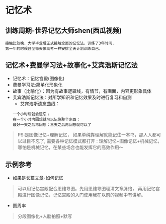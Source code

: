 # 记忆术

## 训练周期-世界记忆大师shen(西瓜视频)
```
接触比较晚，大学毕业后正式接触全面的记忆法，训练了3年时间，
第一年的时候甚至每天像高考一样安排全天计划训练自己。
```

## 记忆术+费曼学习法+故事化+艾宾浩斯记忆法
- 记忆术：记忆宫殿(图像化)
- 费曼学习法:简单化形象化
- 故事（比喻化）：因为有故事逻辑线，有情节，有画面，内容更形象具体
- 艾宾浩斯记忆法：对所学知识和记忆效果及时进行复习和自测
    - 艾宾浩斯遗忘曲线：
    ```
    一个小时后就会遗忘；
    在一个小时内回想就可以记住那个东西；
    最好一天之后再回想；三天之后再回想就可以了
    ```
> PS:是图像记忆+理解记忆，
>如果单纯靠理解就能记住一本书，那人人都可以过目不忘了,
>需要各种记忆模式都打开 : 理解记忆+图像记忆+机械记忆，
>哪怕是机械记忆，在某些场合也能发挥它的高效作用～

## 示例参考
- 如果是长篇文章-如何记忆
>可以用记忆宫殿配合思维导图。先用思维导图理清文章脉络，
>再用记忆宫殿进行图像记忆，记忆宫殿的入门使用我在以前的视频中有讲解。

- 圆周率
> 分段图像化+人脑拍照+默写